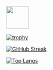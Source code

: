 <img src="https://github.com/Mihail403/pictures.git" width="60">


[![trophy](https://github-profile-trophy.vercel.app/?username=Mihail403&theme=oldie&no-frame=true&column=-1&margin-w=10&margin-h=10)](https://github.com/ryo-ma/github-profile-trophy)


[![GitHub Streak](http://github-readme-streak-stats.herokuapp.com?user=Mihail403&theme=sea&hide_border=true&mode=weekly)](https://git.io/streak-stats)


[![Top Langs](https://github-readme-stats.vercel.app/api/top-langs/?username=Mihail403)](https://github.com/anuraghazra/github-readme-stats)
